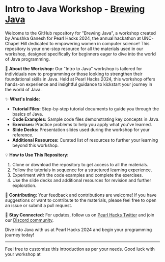 # Intro to Java Workshop - [Brewing Java](https://docs.google.com/presentation/d/1R472pOGGygU1i91IaFonYTf0hpeNNSbU8H15fsRtMu8/edit#slide=id.gf895c1fca3_0_10)

Welcome to the GitHub repository for "Brewing Java", a workshop created by Anushka Ganesh for Pearl Hacks 2024, the annual hackathon at UNC-Chapel Hill dedicated to empowering women in computer science! This repository is your one-stop resource for all the materials used in our workshop, designed specifically for beginners eager to dive into the world of Java programming.

🌟 **About the Workshop:**
Our "Intro to Java" workshop is tailored for individuals new to programming or those looking to strengthen their foundational skills in Java. Held at Pearl Hacks 2024, this workshop offers hands-on experience and insightful guidance to kickstart your journey in the world of Java.

✨ **What's Inside:**
- **Tutorial Files:** Step-by-step tutorial documents to guide you through the basics of Java.
- **Code Examples:** Sample code files demonstrating key concepts in Java.
- **Exercises:** Practice problems to help you apply what you've learned.
- **Slide Decks:** Presentation slides used during the workshop for your reference.
- **Additional Resources:** Curated list of resources to further your learning beyond this workshop.

💡 **How to Use This Repository:**
1. Clone or download the repository to get access to all the materials.
2. Follow the tutorials in sequence for a structured learning experience.
3. Experiment with the code examples and complete the exercises.
4. Use the slide decks and additional resources for revision and further exploration.

🤝 **Contributing:**
Your feedback and contributions are welcome! If you have suggestions or want to contribute to the materials, please feel free to open an issue or submit a pull request.

📢 **Stay Connected:**
For updates, follow us on [Pearl Hacks Twitter](https://twitter.com/pearlhacks) and join our [Discord community](https://discord.gg/pearlhacks).

Dive into Java with us at Pearl Hacks 2024 and begin your programming journey today!

---

Feel free to customize this introduction as per your needs. Good luck with your workshop at
